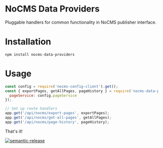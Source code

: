 # NoCMS Data Providers

Pluggable handlers for common functionality in NoCMS publisher interface.

# Installation
```
npm install nocms-data-providers
```

# Usage

```javascript
const config = require('nocms-config-client').get();
const { exportPages, getAllPages, pageHistory } = require('nocms-data-providers')({
  pageService: config.pageService
});

// Set up route handlers
app.get('/api/nocms/export-pages', exportPages);
app.get('/api/nocms/get-all-pages', getAllPages);
app.get('/api/nocms/page-history', pageHistory);
```

That's it!

[![semantic-release](https://img.shields.io/badge/%20%20%F0%9F%93%A6%F0%9F%9A%80-semantic--release-e10079.svg)](https://github.com/semantic-release/semantic-release)
